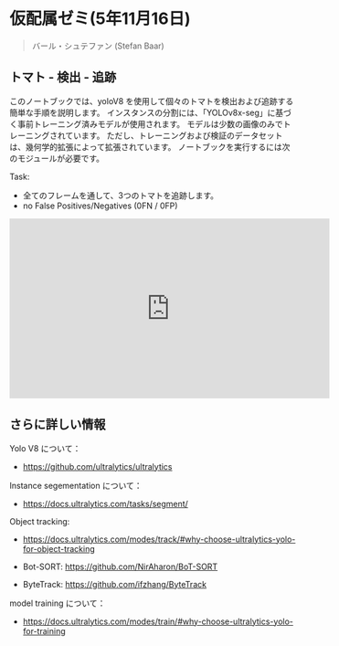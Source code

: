 # 仮配属ゼミ(5年11月16日)

> バール・シュテファン (Stefan Baar)

## トマト - 検出 - 追跡

このノートブックでは、yoloV8 を使用して個々のトマトを検出および追跡する簡単な手順を説明します。
インスタンスの分割には、「YOLOv8x-seg」に基づく事前トレーニング済みモデルが使用されます。 モデルは少数の画像のみでトレーニングされています。 ただし、トレーニングおよび検証のデータセットは、幾何学的拡張によって拡張されています。
ノートブックを実行するには次のモジュールが必要です。


Task:
- 全てのフレームを通して、3つのトマトを追跡します。
- no False Positives/Negatives (0FN / 0FP)

<iframe width="560" height="315"
src="https://youtu.be/SfG3to6wOK0"
frameborder="0"
allow="accelerometer; autoplay; encrypted-media; gyroscope; picture-in-picture"
allowfullscreen></iframe>

## さらに詳しい情報

Yolo V8 について：
- https://github.com/ultralytics/ultralytics

Instance segementation について：

- https://docs.ultralytics.com/tasks/segment/

Object tracking:

- https://docs.ultralytics.com/modes/track/#why-choose-ultralytics-yolo-for-object-tracking

- Bot-SORT: https://github.com/NirAharon/BoT-SORT

- ByteTrack: https://github.com/ifzhang/ByteTrack

model training について：

- https://docs.ultralytics.com/modes/train/#why-choose-ultralytics-yolo-for-training
